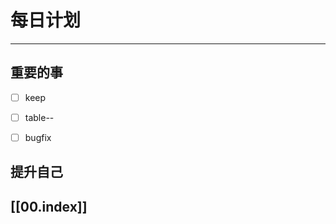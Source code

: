 
# 每日计划
---
## 重要的事

- [ ]  keep
- [ ]  table--
- [ ] bugfix



## 提升自己

  



## [[00.index]]










